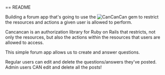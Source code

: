 == README

Building a forum app that's going to use the ![CanCanCan](https://github.com/CanCanCommunity/cancancan) gem to restrict the resources and actions a given user is allowed to perform.

Cancancan is an authorization library for Ruby on Rails that restricts, not only the resources, but also the actions within the resources that users are allowed to access.

This simple forum app allows us to create and answer questions.

Regular users can edit and delete the questions/answers they've posted. Admin users CAN edit and delete all the posts!
